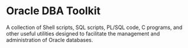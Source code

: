 # Oracle DBA Toolkit

A collection of Shell scripts, SQL scripts, PL/SQL code, C programs, and other useful utilities designed to facilitate the management and administration of Oracle databases.

